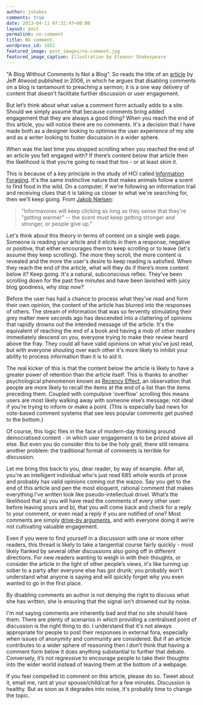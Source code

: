```yaml
---
author: jshakes
comments: true
date: 2013-04-11 07:32:47+00:00
layout: post
permalink: no-comment
title: No comment.
wordpress_id: 1052
featured_image: post_images/no-comment.jpg
featured_image_caption: Illustration by Eleanor Shakespeare
---
```


"A Blog Without Comments Is Not a Blog". So reads the title of an [article](http://www.codinghorror.com/blog/2006/04/a-blog-without-comments-is-not-a-blog.html) by Jeff Atwood published in 2006, in which he argues that disabling comments on a blog is tantamount to preaching a sermon; it is a one way delivery of content that doesn't facilitate further discussion or user engagement.

But let’s think about what value a comment form actually adds to a site. Should we simply assume that because comments bring added engagement that they are always a good thing? When you reach the end of this article, you will notice there are no comments. It's a decision that I have made both as a designer looking to optimise the user experience of my site and as a writer looking to foster discussion in a wider sphere.


When was the last time you stopped scrolling when you reached the end of an article you felt engaged with? If there’s content below that article then the likelihood is that you’re going to read that too - or at least skim it.

This is because of a key principle in the study of HCI called [Information Foraging](http://en.wikipedia.org/wiki/Information_foraging). It's the same instinctive nature that makes animals follow a scent to find food in the wild. On a computer, if we're following an information trail and receiving clues that it is taking us closer to what we're searching for, then we'll keep going. From [Jakob Nielsen](http://www.nngroup.com/articles/information-scent/):


> "Informavores will keep clicking as long as they sense that they're "getting warmer" -- the scent must keep getting stronger and stronger, or people give up."


Let's think about this theory in terms of content on a single web page. Someone is reading your article and it elicits in them a response, negative or positive, that either encourages them to keep scrolling or to leave (let's assume they keep scrolling). The more they scroll, the more content is revealed and the more the user's desire to keep reading is satisfied. When they reach the end of the article, what will they do if there’s more content below it? Keep going. It's a natural, subconscious reflex. They’ve been scrolling down for the past five minutes and have been lavished with juicy blog goodness, why stop now?

Before the user has had a chance to process what they've read and form their own opinion, the content of the article has blurred into the responses of others. The stream of information that was so fervently stimulating their grey matter mere seconds ago has descended into a clattering of opinions that rapidly drowns out the intended message of the article. It's the equivalent of reaching the end of a book and having a mob of other readers immediately descend on you, everyone trying to make their review heard above the fray. They could all have valid opinions on what you've just read, but with everyone shouting over each other it's more likely to inhibit your ability to process information than it is to aid it.

The real kicker of this is that the content below the article is likely to have a greater power of retention than the article itself. This is thanks to another psychological phenomenon known as [Recency Effect](http://en.wikipedia.org/wiki/Recency_effect#Recency_effect), an observation that people are more likely to recall the items at the end of a list than the items preceding them. Coupled with compulsive 'overflow' scrolling this means users are most likely walking away with someone else’s message; not ideal if you’re trying to inform or make a point. (This is especially bad news for vote-based comment systems that see less popular comments get pushed to the bottom.)

Of course, this logic flies in the face of modern-day thinking around democratised content - in which user engagement is to be prized above all else. But even you do consider this to be the holy grail, there still remains another problem: the traditional format of comments is terrible for discussion.

Let me bring this back to you, dear reader, by way of example. After all, you're an intelligent individual who's just read 685 whole words of prose and probably has valid opinions coming out the wazoo. Say you get to the end of this article and pen the most eloquent, rational comment that makes everything I’ve written look like pseudo-intellectual drivel. What’s the likelihood that a) you will have read the comments of every other user before leaving yours and b), that you will come back and check for a reply to your comment, or even read a reply if you are notified of one? Most comments are simply [drive-by arguments](http://www.youtube.com/watch?v=7R6_Chr2vro), and with everyone doing it we’re not cultivating valuable engagement.

Even if you were to find yourself in a discussion with one or more other readers, this thread is likely to take a tangential course fairly quickly - most likely flanked by several other discussions also going off in different directions. For new readers wanting to weigh in with their thoughts, or consider the article in the light of other people’s views, it's like turning up sober to a party after everyone else has got drunk; you probably won't understand what anyone is saying and will quickly forget why you even wanted to go in the first place.

By disabling comments an author is not denying the right to discuss what she has written, she is ensuring that the signal isn't drowned out by noise.

I'm not saying comments are inherently bad and that no site should have them. There are plenty of scenarios in which providing a centralised point of discussion is the right thing to do. I understand that it's not always appropriate for people to post their responses in external fora, especially when issues of anonymity and community are considered. But if an article contributes to a wider sphere of reasoning then I don’t think that having a comment form below it does anything substantial to further that debate. Conversely, it’s not regressive to encourage people to take their thoughts into the wider world instead of leaving them at the bottom of a webpage.

If you feel compelled to comment on this article, please do so. Tweet about it, email me, rant at your spouse/child/cat for a few minutes. Discussion is healthy. But as soon as it degrades into noise, it's probably time to change the topic.
